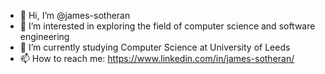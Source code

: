 - 👋 Hi, I’m @james-sotheran
- 👀 I’m interested in exploring the field of computer science and software engineering
- 🌱 I’m currently studying Computer Science at University of Leeds
- 📫 How to reach me: https://www.linkedin.com/in/james-sotheran/

<!---
james-sotheran/james-sotheran is a ✨ special ✨ repository because its `README.md` (this file) appears on your GitHub profile.
You can click the Preview link to take a look at your changes.
--->
